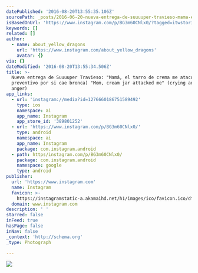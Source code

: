 ```yaml
---
datePublished: '2016-08-20T13:55:35.106Z'
sourcePath: _posts/2016-06-20-nueva-entrega-de-suuuuper-travieso-mama-el-tarro-de-crema.md
isBasedOnUrl: 'https://www.instagram.com/p/BG3m60CNlx0/?tagged=itwstories'
keywords: []
related: []
author:
  - name: about_yellow_dragons
    url: 'https://www.instagram.com/about_yellow_dragons'
    avatar: {}
via: {}
dateModified: '2016-08-20T13:55:34.506Z'
title: >-
  Nueva entrega de Suuuuper Travieso: "Mamá, el tarro de crema me atacó" (llanto
  preventivo por si cae bronca) "Mom, cream jar attacked me" (crying advance mom
  anger) 
app_links:
  - url: 'instagram://media?id=1276660186751589492'
    type: ios
    namespace: ai
    app_name: Instagram
    app_store_id: '389801252'
  - url: 'https://www.instagram.com/p/BG3m60CNlx0/'
    type: android
    namespace: ai
    app_name: Instagram
    package: com.instagram.android
  - path: https/instagram.com/p/BG3m60CNlx0/
    package: com.instagram.android
    namespace: google
    type: android
publisher:
  url: 'https://www.instagram.com'
  name: Instagram
  favicon: >-
    https://instagramstatic-a.akamaihd.net/h1/images/ico/favicon.ico/dfa85bb1fd63.ico
  domain: www.instagram.com
description: ' '
starred: false
inFeed: true
hasPage: false
inNav: false
_context: 'http://schema.org'
_type: Photograph

---
```

![ ](https://imgflo.herokuapp.com/graph/vahj1ThiexotieMo/c877d6038ec24cf8b59a6c153b0f93bb/croprotate.jpg?cropheight=433&cropwidth=640&degrees=0&input=https%3A%2F%2Fscontent.cdninstagram.com%2Ft51.2885-15%2Fs640x640%2Fsh0.08%2Fe35%2F13402298_150277505389590_1179665027_n.jpg%3Fig_cache_key%3DMTI3NjY2MDE4Njc1MTU4OTQ5Mg%253D%253D.2&x=0&y=104)